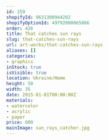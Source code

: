 ```yaml
---
id: 159
shopifyId: 9631300944202
shopifyOptionId: 49792000065866
order: 426
title: That catches sun rays
slug: that-catches-sun-rays
url: art-works/that-catches-sun-rays
aliases: []
categories:
- graphics
inStock: true
isVisible: true
location: Ukraine/Home
height: 50
width: 35
date: 2015-01-01T00:00:00Z
materials:
- watercolor
- acrylic
- paper
price: 600
mainImage: sun_rays_catcher.jpg
---
```

